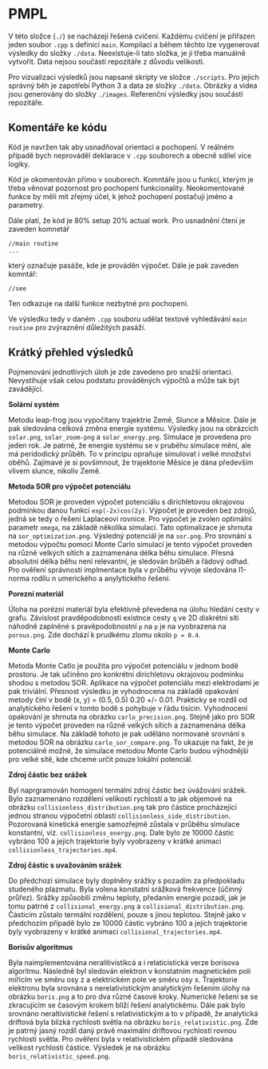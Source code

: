 PMPL
====

V této složce (`./`) se nacházejí řešená cvičení. Každému cvičení je přiřazen jeden soubor `.cpp`
s definicí `main`. Kompilací a během těchto lze vygenerovat výsledky do složky `./data`. Neexistuje-li tato složka, je
ji třeba manuálně vytvořit. Data nejsou součástí repozitáře z důvodu velikosti.

Pro vizualizaci výsledků jsou napsané skripty ve složce `./scripts`. Pro jejich správný
běh je zapotřebí Python 3 a data ze složky `./data`. Obrázky a videa jsou
generovány do složky `./images`. Referenční výsledky jsou součástí repozitáře.

Komentáře ke kódu
-----------------
Kód je navržen tak aby usnadňoval orientaci a pochopení. V reálném případě bych neprováděl
deklarace v `.cpp` souborech a obecně sdílel více logiky. 

Kód je okomentován přímo v souborech. Komntáře jsou u funkcí, kterým je třeba věnovat pozornost
pro pochopení funkcionality. Neokomentované funkce by měli mít zřejmý účel, k jehož pochopení
postačují jméno a parametry.

Dále platí, že kód je 80% setup 20% actual work. Pro usnadnění čtení je zaveden komnetář
```
//main routine
...
```
který označuje pasáže, kde je prováděn výpočet. Dále je pak zaveden komntář:
```
//see
```
Ten odkazuje na další funkce nezbytné pro pochopení.

Ve výsledku tedy v daném `.cpp` souboru udělat textové
vyhledávání `main routine` pro zvýraznění důležitých pasáží.

Krátký přehled výsledků
-----------------------
Pojmenování jednotlivých úloh je zde zavedeno pro snažší orientaci. Nevystihuje však celou podstatu
prováděných výpočtů a může tak být zavádějící. 

**Solární systém**

Metodu leap-frog jsou vypočítany trajektrie Země, Slunce a Měsíce. Dále je pak sledována celková
změna energie systému. Výsledky jsou na obrázcích `solar.png`, `solar_zoom-png` a `solar_energy.png`.
Simulace je provedena pro jeden rok. Je patrné, že energie systému se v pruběhu simulace mění,
ale má peridodický průběh. To v principu opraňuje simulovat i velké množství oběhů. 
Zajímavé je si povšimnout, že trajektorie Měsíce je dána především vlivem slunce, nikoliv Země.

**Metoda SOR pro výpočet potenciálu**

Metodou SOR je proveden výpočet potenciálu s dirichletovou okrajovou podmínkou danou funkcí
`exp(-2x)cos(2y)`. Výpočet je proveden bez zdrojů, jedná se tedy o řešení Laplaceovi rovnice.
Pro výpočet je zvolen optimální parametr `omega`, na základě několika simulací. Tato
optimalizace je shrnuta na `sor_optimization.png`. Výsledný potenciál je na `sor.png`. Pro
srovnání s metodou výpočtu pomocí Monte Carlo simulací je tento výpočet proveden na různě velkých
sítích a zaznamenána délka běhu simulace. Přesná absolutní délka běhu není relevantní,
je sledován brůběh a řádový odhad. Pro ověření správnosti implmentace byla v průběhu
vývoje sledována l1-norma rodílu n umerického a anylytického řešení.

**Porezní materiál**

Úloha na porézní materiál byla efektivně převedena na úlohu hledání cesty v grafu.
Závislost pravděpodobnosti existnce cesty `q` ve 2D diskrétní síti náhodně zaplněné s pravěpodobnostní
`p` na `p` je na vyobrazena na `porous.png`. Zde dochází k prudkému zlomu okolo `p = 0.4`.

**Monte Carlo**

Metoda Monte Catlo je použita pro výpočet potenciálu v jednom bodě prostoru. Je tak učiněno
pro konkrétní dirichletovu okrajovou podmínku shodou s metodou SOR. Aplikace na výpočet
potenciálu mezi elektrodami je pak triviální. Přesnost výsledku je vyhodnocena na základě
opakování metody činí v bodě (x, y) = (0.5, 0.5) 0.20 +/- 0.01. Prakticky se rozdíl od analytického řešení
v tomto bodě s pohybuje v řádu tisícin. Vyhodnocení opakování je shrnuta na obrázku `carlo_precision.png`.
Stejně jako pro SOR je tento výpočet proveden na různě velkých sítích a zaznamenána délka
běhu simulace. Na základě tohoto je pak uděláno normované srovnání s metodou SOR na
obrázku `carlo_sor_compare.png`. To ukazuje na fakt, že je potenciálně možné, že simulace
metodou Monte Carlo budou výhodnější pro velké sítě, kde chceme určit pouze lokální potenciál.


**Zdroj částic bez srážek**

Byl naprgramován homogení termální zdroj částic bez úvážování srážek. Bylo zaznamenáno rozdělení
velikostí rychlostí a to jak objemové na obrázku `collisionless_distribution.png` tak pro částice procházející
jednou stranou výpočetní oblasti `collisionless_side_distribution`. Pozorovaná kinetická energie
samozřejmě zůstala v průběhu simulace konstantní, viz. `collisionless_energy.png`.
Dale bylo ze 10000 částic vybráno 100 a jejich trajektorie byly vyobrazeny v krátké animaci
`collisionless_trajectories.mp4`.

**Zdroj částic s uvažováním srážek**

Do předchozí simulace byly doplněny srážky s pozadím za předpokladu studeného plazmatu.
Byla volena konstatní srážková frekvence (účinný průřez). Srážky způsobili změnu teploty, předaním energie
pozadí, jak je tomu patrné z `collisional_energy.png` a `collisional_distribution.png`.
Částicím zůstalo termální rozdělení, pouze s jinou teplotou.
Stejně jako v předchozím případě bylo ze 10000 částic vybráno 100 a jejich trajektorie byly vyobrazeny v krátké animaci
`collisional_trajectories.mp4`.

**Borisův algoritmus**

Byla naimplementována neralitivistikcá a i relaticistická verze borisova algoritmu. Následně byl sledován elektron
v konstatním magnetickém poli mířícím ve směru osy z a elektrickém pole ve směru osy x. Trajektorie
elektronu byla srovnána s nerelativistickým analytickým řešením úlohy na obrázku `boris.png` a to
pro dva různé časové kroky. Numerické řešení se se zkracujícím se časovým krokem blíží řešení analytickému.
Dále pak bylo srovnáno neraltivistické řešení s relativistickým a to v případě, že analytická
driftová byla blízká rychlosti světla na obrázku `boris_relativistic.png`. Zde je patrný jasný rozdíl
daný právě maximální driftovou rychlostí rovnou rychlosti světla. Pro ověření byla v relativistickém
případě sledována velikost rychlosti částice. Výsledek je na obrázku `boris_relativistic_speed.png`.